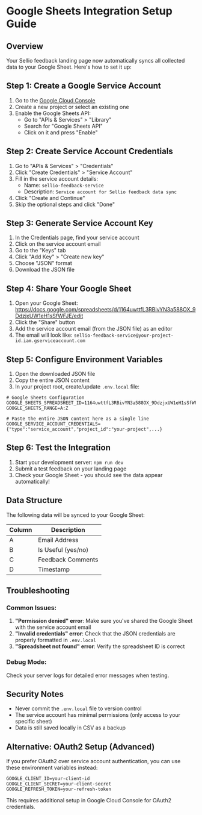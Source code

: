 # Google Sheets Integration Setup Guide

## Overview
Your Sellio feedback landing page now automatically syncs all collected data to your Google Sheet. Here's how to set it up:

## Step 1: Create a Google Service Account

1. Go to the [Google Cloud Console](https://console.cloud.google.com/)
2. Create a new project or select an existing one
3. Enable the Google Sheets API:
   - Go to "APIs & Services" > "Library"
   - Search for "Google Sheets API"
   - Click on it and press "Enable"

## Step 2: Create Service Account Credentials

1. Go to "APIs & Services" > "Credentials"
2. Click "Create Credentials" > "Service Account"
3. Fill in the service account details:
   - Name: `sellio-feedback-service`
   - Description: `Service account for Sellio feedback data sync`
4. Click "Create and Continue"
5. Skip the optional steps and click "Done"

## Step 3: Generate Service Account Key

1. In the Credentials page, find your service account
2. Click on the service account email
3. Go to the "Keys" tab
4. Click "Add Key" > "Create new key"
5. Choose "JSON" format
6. Download the JSON file

## Step 4: Share Your Google Sheet

1. Open your Google Sheet: https://docs.google.com/spreadsheets/d/1164uwttfL3RBivYN3a588OX_9DdzjxUW1eH1sSfWFJE/edit
2. Click the "Share" button
3. Add the service account email (from the JSON file) as an editor
4. The email will look like: `sellio-feedback-service@your-project-id.iam.gserviceaccount.com`

## Step 5: Configure Environment Variables

1. Open the downloaded JSON file
2. Copy the entire JSON content
3. In your project root, create/update `.env.local` file:

```env
# Google Sheets Configuration
GOOGLE_SHEETS_SPREADSHEET_ID=1164uwttfL3RBivYN3a588OX_9DdzjxUW1eH1sSfWFJE
GOOGLE_SHEETS_RANGE=A:Z

# Paste the entire JSON content here as a single line
GOOGLE_SERVICE_ACCOUNT_CREDENTIALS={"type":"service_account","project_id":"your-project",...}
```

## Step 6: Test the Integration

1. Start your development server: `npm run dev`
2. Submit a test feedback on your landing page
3. Check your Google Sheet - you should see the data appear automatically!

## Data Structure

The following data will be synced to your Google Sheet:

| Column | Description |
|--------|-------------|
| A | Email Address |
| B | Is Useful (yes/no) |
| C | Feedback Comments |
| D | Timestamp |

## Troubleshooting

### Common Issues:

1. **"Permission denied" error**: Make sure you've shared the Google Sheet with the service account email
2. **"Invalid credentials" error**: Check that the JSON credentials are properly formatted in `.env.local`
3. **"Spreadsheet not found" error**: Verify the spreadsheet ID is correct

### Debug Mode:
Check your server logs for detailed error messages when testing.

## Security Notes

- Never commit the `.env.local` file to version control
- The service account has minimal permissions (only access to your specific sheet)
- Data is still saved locally in CSV as a backup

## Alternative: OAuth2 Setup (Advanced)

If you prefer OAuth2 over service account authentication, you can use these environment variables instead:

```env
GOOGLE_CLIENT_ID=your-client-id
GOOGLE_CLIENT_SECRET=your-client-secret
GOOGLE_REFRESH_TOKEN=your-refresh-token
```

This requires additional setup in Google Cloud Console for OAuth2 credentials.
